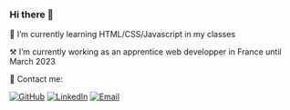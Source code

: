 ### Hi there 👋

🌱 I’m currently learning HTML/CSS/Javascript in my classes

⚒️ I’m currently working as an apprentice web developper in France until March 2023

🦜 Contact me:

[![GitHub](https://img.shields.io/badge/GitHub--_.svg?style=social&logo=GitHub)](https://github.com/AleksArnau) [![LinkedIn](https://img.shields.io/badge/LinkedIn--_.svg?style=social&logo=linkedin)](https://www.linkedin.com/in/aleksarnau) [![Email](https://img.shields.io/badge/Email--_.svg?style=social&logo=Gmail)](mailto:aleksandar96hotmail.fr) <!--[![Discord](https://img.shields.io/badge/Choveck%236619--_.svg?style=social&logo=Discord)](#)-->

<!--
**AleksArnau/AleksArnau** is a ✨ _special_ ✨ repository because its `README.md` (this file) appears on your GitHub profile.

Here are some ideas to get you started:

- 🔭 I’m currently working on ...
- 🌱 I’m currently learning ...
- 👯 I’m looking to collaborate on ...
- 🤔 I’m looking for help with ...
- 💬 Ask me about ...
- 📫 How to reach me: ...
- 😄 Pronouns: ...
- ⚡ Fun fact: ...
-->
